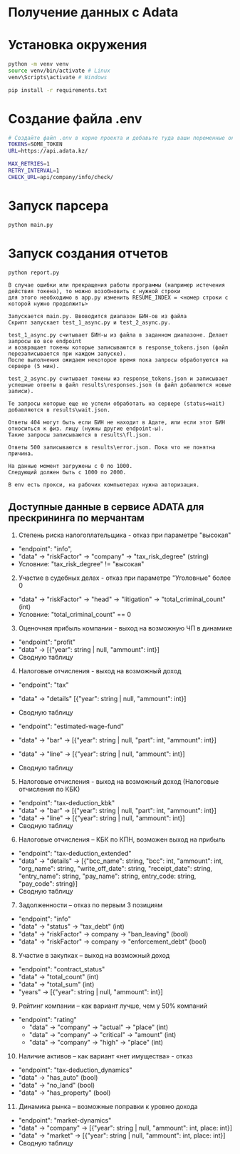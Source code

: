 # Получение данных с Adata

# Установка окружения
```bash
python -m venv venv
source venv/bin/activate # Linux
venv\Scripts\activate # Windows

pip install -r requirements.txt
```
# Создание файла .env
```bash
# Создайте файл .env в корне проекта и добавьте туда ваши переменные окружения
TOKENS=SOME_TOKEN
URL=https://api.adata.kz/

MAX_RETRIES=1
RETRY_INTERVAL=1
CHECK_URL=api/company/info/check/
```

# Запуск парсера
```bash
python main.py
```

# Запуск создания отчетов
```bash
python report.py  
```

```text
В случае ошибки или прекращения работы программы (например истечения действия токена), то можно возобновить с нужной строки
для этого необходимо в app.py изменить RESUME_INDEX = <номер строки с которой нужно продолжить>
```

```text
Запускается main.py. Ввоводится диапазон БИН-ов из файла
Скрипт запускает test_1_async.py и test_2_async.py.

test_1_async.py считывает БИН-ы из файла в заданном диапазоне. Делает запросы во все endpoint
и возвращает токены которые записываются в response_tokens.json (файл перезаписывается при каждом запуске).
После выполнения ожидаем некоторое время пока запросы обработуются на сервере (5 мин).

test_2_async.py считывает токены из response_tokens.json и записывает успешные ответы в файл results\responses.json (в файл добавлются новые записи).

Те запросы которые еще не успели обработать на сервере (status=wait) добавляются в results\wait.json.

Ответы 404 могут быть если БИН не находит в Адате, или если этот БИН относиться к физ. лицу (нужны другие endpoint-ы).
Такие запросы записываются в results\fl.json.

Ответы 500 записываются в results\error.json. Пока что не понятна причина.

На данные момент загружены с 0 по 1000.
Следующий должен быть с 1000 по 2000.
```

```text
В env есть прокси, на рабочих компьютерах нужна авторизация.
```

## Доступные данные в сервиcе ADATA для прескрининга по мерчантам

1. Степень риска налогоплательщика - отказ при параметре "высокая" 
  * "endpoint": "info",
  * "data" -> "riskFactor" -> "company" -> "tax_risk_degree" (string)
  * Условние: "tax_risk_degree" != "высокая"

2. Участие в судебных делах - отказ при параметре "Уголовные" более 0
  * "data" -> "riskFactor" -> "head" -> "litigation" -> "total_criminal_count" (int)
  * Условние: "total_criminal_count" == 0

3. Оценочная прибыль компании - выход на возможную ЧП в динамике
  * "endpoint": "profit"
  * "data" -> [{"year": string | null, "ammount": int}]
  * Сводную таблицу

4. Налоговые отчисления - выход на возможный доход
  * "endpoint": "tax"
  * "data" -> "details" [{"year": string | null, "ammount": int}]
  * Сводную таблицу

  * "endpoint": "estimated-wage-fund"
  * "data" -> "bar" -> [{"year": string | null, "part": int, "ammount": int}]
  * "data" -> "line" -> [{"year": string | null, "ammount": int}]
  * Сводную таблицу

5. Налоговые отчисления - выход на возможный доход (Налоговые отчисления по КБК)
  * "endpoint": "tax-deduction_kbk"
  * "data" -> "bar" -> [{"year": string | null, "part": int, "ammount": int}]
  * "data" -> "line" -> [{"year": string | null, "ammount": int}]
  * Сводную таблицу

6. Налоговые отчисления – КБК по КПН, возможен выход на прибыль
  * "endpoint": "tax-deduction_extended"
  * "data" -> "details" -> [{"bcc_name": string, "bcc": int, "ammount": int, "org_name": string, "write_off_date": string, "receipt_date": string, "entry_name": string, "pay_name": string, entry_code: string, "pay_code": string}]
  * Сводную таблицу

7. Задолженности – отказ по первым 3 позициям
  * "endpoint": "info"
  * "data" -> "status" -> "tax_debt" (int)
  * "data" -> "riskFactor" -> company -> "ban_leaving" (bool)
  * "data" -> "riskFactor" -> company -> "enforcement_debt" (bool)

8. Участие в закупках – выход на возможный доход
  * "endpoint": "contract_status"
  * "data" -> "total_count" (int)
  * "data" -> "total_sum" (int)
  * "years" -> [{"year": string | null, "ammount": int}]

9. Рейтинг компании – как вариант лучше, чем у 50% компаний
  * "endpoint": "rating"
    * "data" -> "company" -> "actual" -> "place" (int)
    * "data" -> "company" -> "critical" -> "amount" (int)
    * "data" -> "company" -> "high" -> "place" (int)

10. Наличие активов – как вариант «нет имущества» - отказ
  * "endpoint": "tax-deduction_dynamics"
  * "data" -> "has_auto" (bool)
  * "data" -> "no_land" (bool)
  * "data" -> "has_property" (bool)

11. Динамика рынка – возможные поправки к уровню дохода
  * "endpoint": "market-dynamics"
  * "data" -> "company" -> [{"year": string | null, "ammount": int, place: int}]
  * "data" -> "market" -> [{"year": string | null, "ammount": int, place: int}]
  * Сводную таблицу

